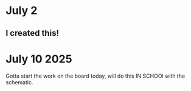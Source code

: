 # July 2  
I created this! 
----
# July 10 2025

Gotta start the work on the board today, will do this IN SCHOOl with the schematic.
